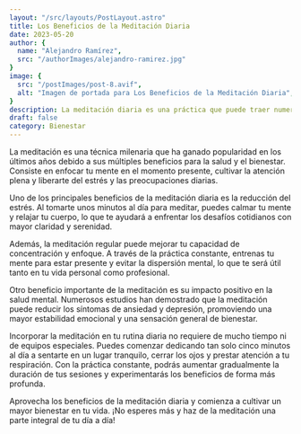 ```yaml
---
layout: "/src/layouts/PostLayout.astro"
title: Los Beneficios de la Meditación Diaria
date: 2023-05-20
author: {
  name: "Alejandro Ramírez",
  src: "/authorImages/alejandro-ramirez.jpg"
}
image: {
  src: "/postImages/post-8.avif",
  alt: "Imagen de portada para Los Beneficios de la Meditación Diaria",
}
description: La meditación diaria es una práctica que puede traer numerosos beneficios para tu bienestar físico, mental y emocional. Descubre cómo dedicar unos minutos al día a la meditación puede mejorar tu calidad de vida.
draft: false
category: Bienestar
---
```


La meditación es una técnica milenaria que ha ganado popularidad en los últimos años debido a sus múltiples beneficios para la salud y el bienestar. Consiste en enfocar tu mente en el momento presente, cultivar la atención plena y liberarte del estrés y las preocupaciones diarias.

Uno de los principales beneficios de la meditación diaria es la reducción del estrés. Al tomarte unos minutos al día para meditar, puedes calmar tu mente y relajar tu cuerpo, lo que te ayudará a enfrentar los desafíos cotidianos con mayor claridad y serenidad.

Además, la meditación regular puede mejorar tu capacidad de concentración y enfoque. A través de la práctica constante, entrenas tu mente para estar presente y evitar la dispersión mental, lo que te será útil tanto en tu vida personal como profesional.

Otro beneficio importante de la meditación es su impacto positivo en la salud mental. Numerosos estudios han demostrado que la meditación puede reducir los síntomas de ansiedad y depresión, promoviendo una mayor estabilidad emocional y una sensación general de bienestar.

Incorporar la meditación en tu rutina diaria no requiere de mucho tiempo ni de equipos especiales. Puedes comenzar dedicando tan solo cinco minutos al día a sentarte en un lugar tranquilo, cerrar los ojos y prestar atención a tu respiración. Con la práctica constante, podrás aumentar gradualmente la duración de tus sesiones y experimentarás los beneficios de forma más profunda.

Aprovecha los beneficios de la meditación diaria y comienza a cultivar un mayor bienestar en tu vida. ¡No esperes más y haz de la meditación una parte integral de tu día a día!
